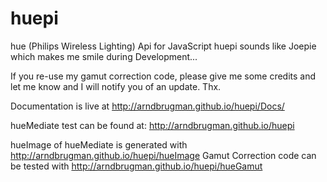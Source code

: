 huepi
=====

hue (Philips Wireless Lighting) Api for JavaScript
huepi sounds like Joepie which makes me smile during Development...

If you re-use my gamut correction code, please give me some credits and let me know and I will notify you of an update. Thx.

Documentation is live at http://arndbrugman.github.io/huepi/Docs/

hueMediate test can be found at: http://arndbrugman.github.io/huepi

hueImage of hueMediate is generated with http://arndbrugman.github.io/huepi/hueImage
Gamut Correction code can be tested with http://arndbrugman.github.io/huepi/hueGamut